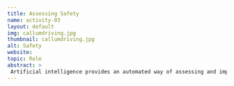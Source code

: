 ```yaml
---
title: Assessing Safety
name: activity-03
layout: default
img: callumdriving.jpg
thumbnail: callumdriving.jpg
alt: Safety
website:
topic: Role
abstract: >
 Artificial intelligence provides an automated way of assessing and improving safety for trusted autonomous vehicles.
---
```

